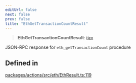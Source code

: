 ```yaml
---
editUrl: false
next: false
prev: false
title: "EthGetTransactionCountResult"
---
```


> **EthGetTransactionCountResult**: [`Hex`](/reference/tevm/actions/type-aliases/hex/)

JSON-RPC response for `eth_getTransactionCount` procedure

## Defined in

[packages/actions/src/eth/EthResult.ts:119](https://github.com/qbzzt/tevm-monorepo/blob/main/packages/actions/src/eth/EthResult.ts#L119)
